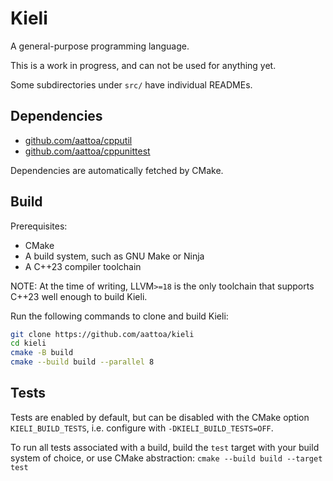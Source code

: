 # Kieli

A general-purpose programming language.

This is a work in progress, and can not be used for anything yet.

Some subdirectories under `src/` have individual READMEs.

## Dependencies

- [github.com/aattoa/cpputil](https://github.com/aattoa/cpputil)
- [github.com/aattoa/cppunittest](https://github.com/aattoa/cppunittest)

Dependencies are automatically fetched by CMake.

## Build

Prerequisites:

- CMake
- A build system, such as GNU Make or Ninja
- A C++23 compiler toolchain

NOTE: At the time of writing, LLVM`>=18` is the only toolchain that supports C++23 well enough to build Kieli.

Run the following commands to clone and build Kieli:

```sh
git clone https://github.com/aattoa/kieli
cd kieli
cmake -B build
cmake --build build --parallel 8
```

## Tests

Tests are enabled by default, but can be disabled with the CMake option `KIELI_BUILD_TESTS`, i.e. configure with `-DKIELI_BUILD_TESTS=OFF`.

To run all tests associated with a build, build the `test` target with your build system of choice, or use CMake abstraction: `cmake --build build --target test`
